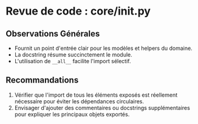 # Revue de code : core/__init__.py

## Observations Générales
- Fournit un point d'entrée clair pour les modèles et helpers du domaine.
- La docstring résume succinctement le module.
- L'utilisation de `__all__` facilite l'import sélectif.

## Recommandations
1. Vérifier que l'import de tous les éléments exposés est réellement nécessaire pour éviter les dépendances circulaires.
2. Envisager d'ajouter des commentaires ou docstrings supplémentaires pour expliquer les principaux objets exportés.
